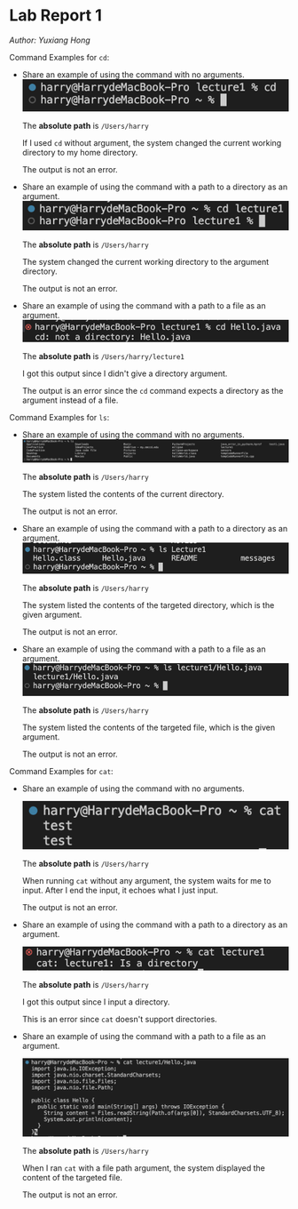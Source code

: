 # Lab Report 1

*Author: Yuxiang Hong*

Command Examples for `cd`:

* Share an example of using the command with no arguments.
![Image](cdNoPara.jpg)

  The **absolute path** is `/Users/harry`

  If I used `cd` without argument, the system changed the current working directory to my home directory.

  The output is not an error.

* Share an example of using the command with a path to a directory as an argument.
![Image](cdDic.jpg)

  The **absolute path** is `/Users/harry`

  The system changed the current working directory to the argument directory.

  The output is not an error.

* Share an example of using the command with a path to a file as an argument.
![Image](cdFile.jpg)

  The **absolute path** is `/Users/harry/lecture1`

  I got this output since I didn't give a directory argument.

  The output is an error since the `cd` command expects a directory as the argument instead of a file.

Command Examples for `ls`:

* Share an example of using the command with no arguments.
![Image](lsNoPara.jpg)

  The **absolute path** is `/Users/harry`

  The system listed the contents of the current directory.

  The output is not an error.

* Share an example of using the command with a path to a directory as an argument.
![Image](lsDic.jpg)

  The **absolute path** is `/Users/harry`

  The system listed the contents of the targeted directory, which is the given argument.

  The output is not an error.

* Share an example of using the command with a path to a file as an argument.
![Image](lsFile.jpg)

  The **absolute path** is `/Users/harry`

  The system listed the contents of the targeted file, which is the given argument.

  The output is not an error.

Command Examples for `cat`:

* Share an example of using the command with no arguments.

  ![Image](catNoPara.jpg)

  The **absolute path** is `/Users/harry`

  When running `cat` without any argument, the system waits for me to input. After I end the input, it echoes what I just input.

  The output is not an error.

* Share an example of using the command with a path to a directory as an argument.

  ![Image](catDic.jpg)

  The **absolute path** is `/Users/harry`

  I got this output since I input a directory.

  This is an error since `cat` doesn't support directories.

* Share an example of using the command with a path to a file as an argument.

  ![Image](catFile.jpg)

  The **absolute path** is `/Users/harry`

  When I ran `cat` with a file path argument, the system displayed the content of the targeted file.

  The output is not an error.
